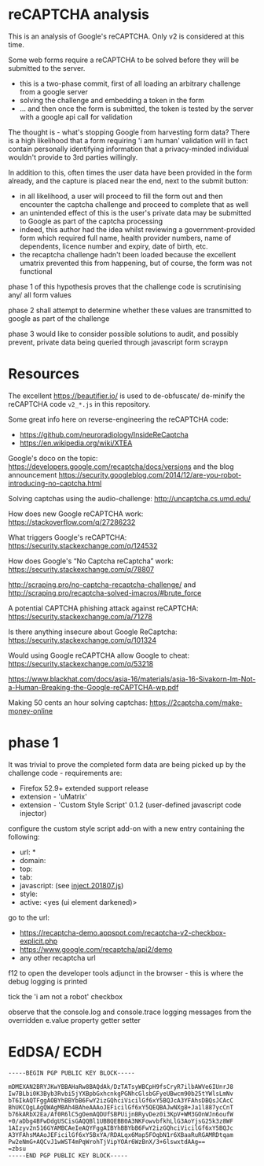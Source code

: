 # reCAPTCHA analysis
This is an analysis of Google's reCAPTCHA. Only v2 is considered at this time.

Some web forms require a reCAPTCHA to be solved before they will be submitted to the server.
 - this is a two-phase commit, first of all loading an arbitrary challenge from a google server
 - solving the challenge and embedding a token in the form
 - ... and then once the form is submitted, the token is tested by the server with a google api call for validation

The thought is - what's stopping Google from harvesting form data? There is a high likelihood that a form requiring 'i am human' validation will in fact contain personally identifying information that a privacy-minded individual wouldn't provide to 3rd parties willingly.

In addition to this, often times the user data have been provided in the form already, and the capture is placed near the end, next to the submit button:
 - in all likelihood, a user will proceed to fill the form out and then encounter the captcha challenge and proceed to complete that as well
 - an unintended effect of this is the user's private data may be submitted to Google as part of the captcha processing
 - indeed, this author had the idea whilst reviewing a government-provided form which required full name, health provider numbers, name of dependents, licence number and expiry, date of birth, etc.
 - the recaptcha challenge hadn't been loaded because the excellent umatrix prevented this from happening, but of course, the form was not functional

phase 1 of this hypothesis proves that the challenge code is scrutinising any/ all form values

phase 2 shall attempt to determine whether these values are transmitted to google as part of the challenge

phase 3 would like to consider possible solutions to audit, and possibly prevent, private data being queried through javascript form scraypn

# Resources
The excellent https://beautifier.io/ is used to de-obfuscate/ de-minify the reCAPTCHA code ```v2_*.js``` in this repository.

Some great info here on reverse-engineering the reCAPTCHA code:
 - https://github.com/neuroradiology/InsideReCaptcha
 - https://en.wikipedia.org/wiki/XTEA

Google's doco on the topic: https://developers.google.com/recaptcha/docs/versions and the blog announcement https://security.googleblog.com/2014/12/are-you-robot-introducing-no-captcha.html

Solving captchas using the audio-challenge: http://uncaptcha.cs.umd.edu/

How does new Google reCAPTCHA work: https://stackoverflow.com/q/27286232

What triggers Google's reCAPTCHA: https://security.stackexchange.com/q/124532

How does Google's “No Captcha reCaptcha” work: https://security.stackexchange.com/q/78807

http://scraping.pro/no-captcha-recaptcha-challenge/ and http://scraping.pro/recaptcha-solved-imacros/#brute_force

A potential CAPTCHA phishing attack against reCAPTCHA: https://security.stackexchange.com/a/71278

Is there anything insecure about Google ReCaptcha: https://security.stackexchange.com/q/101324

Would using Google reCAPTCHA allow Google to cheat: https://security.stackexchange.com/q/53218

https://www.blackhat.com/docs/asia-16/materials/asia-16-Sivakorn-Im-Not-a-Human-Breaking-the-Google-reCAPTCHA-wp.pdf

Making 50 cents an hour solving captchas: https://2captcha.com/make-money-online



phase 1
=======
It was trivial to prove the completed form data are being picked up by the challenge code - requirements are:
 - Firefox 52.9+ extended support release
 - extension - 'uMatrix'
 - extension - 'Custom Style Script' 0.1.2 (user-defined javascript code injector)

configure the custom style script add-on with a new entry containing the following:
 - url: *
 - domain: <blank>
 - top: <blank>
 - tab: <checked>
 - javascript: (see [inject.201807.js](https://github.com/vasculr/recapanal/blob/master/inject.201807.js))
 - style: <blank>
 - active: <yes (ui element darkened)>

go to the url: 
 - https://recaptcha-demo.appspot.com/recaptcha-v2-checkbox-explicit.php
 - https://www.google.com/recaptcha/api2/demo
 - any other recaptcha url

f12 to open the developer tools adjunct in the browser - this is where the debug logging is printed

tick the 'i am not a robot' checkbox

observe that the console.log and console.trace logging messages from the overridden e.value property getter setter




# EdDSA/ ECDH

```
-----BEGIN PGP PUBLIC KEY BLOCK-----

mDMEXAN2BRYJKwYBBAHaRw8BAQdAk/DzTATsyWBCpH9fsCryR7ilbAWVe6IUnrJ8
Iw7BLbi0K3Byb3Rvbi5jYXBpbGxhcnkgPGNhcGlsbGFyeUBwcm90b25tYWlsLmNv
bT6IkAQTFggAOBYhBBYbB6FwY2izGQhciVicilGf6xY5BQJcA3YFAhsDBQsJCAcC
BhUKCQgLAgQWAgMBAh4BAheAAAoJEFicilGf6xY5QEQBAJwNXg8+Ja1l887ycCnT
b76kARbX2Ea/Af0R6lC5gOemAQDUfSBPUijnBRyvDez0i3KpV+WM3GOnWJn6oufW
+0/aDbg4BFwDdgUSCisGAQQBl1UBBQEBB0A3NKFowvbfkhLlG3AoYjsG25k3z8WF
1AIzyv2n516GYAMBCAeIeAQYFggAIBYhBBYbB6FwY2izGQhciVicilGf6xY5BQJc
A3YFAhsMAAoJEFicilGf6xY5BxYA/RDALqx6Map5FOqbN1r6XBaaRuRGAMRDtqam
Pw2eNmG+AQCvJ1wWST4mPqWrohTjVipYOAr6WzBnX/3+6lswxtdAAg==
=zbsu
-----END PGP PUBLIC KEY BLOCK-----
```

